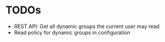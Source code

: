 # TODOs

* REST API: Get all dynamic groups the current user may read
* Read policy for dynamic groups in configuration